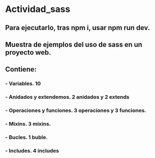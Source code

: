 # Actividad_sass
## Para ejecutarlo, tras npm i, usar npm run dev.
## Muestra de ejemplos del uso de sass en un proyecto web.
## Contiene:
###    - Variables. 10 
###    - Anidados y extendemos. 2 anidados y 2 extends
###    - Operaciones y funciones. 3 operaciones y 3 funciones. 
###    - Mixins. 3 mixins.
###    - Bucles. 1 buble.
###    - Includes. 4 includes 
